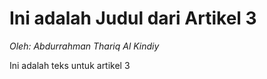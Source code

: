 # Ini adalah Judul dari Artikel 3

_Oleh: Abdurrahman Thariq Al Kindiy_

Ini adalah teks untuk artikel 3